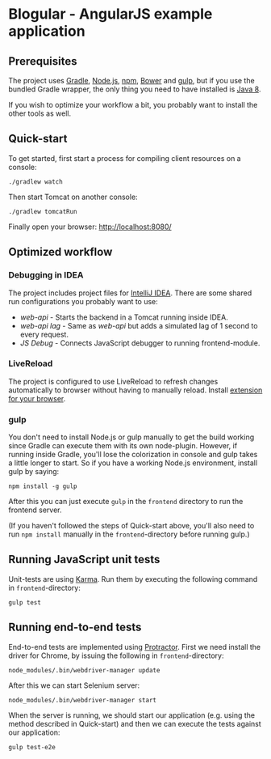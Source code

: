 # Blogular - AngularJS example application

## Prerequisites

The project uses [Gradle](http://www.gradle.org/), [Node.js](http://nodejs.org/), [npm](https://www.npmjs.org/),
[Bower](http://bower.io/) and [gulp](http://gulpjs.com/), but if you use the bundled Gradle wrapper, the only
thing you need to have installed is [Java 8](http://www.oracle.com/technetwork/java/javase/downloads/).

If you wish to optimize your workflow a bit, you probably want to install the other tools as well.

## Quick-start

To get started, first start a process for compiling client resources on a console:

    ./gradlew watch
    
Then start Tomcat on another console:

    ./gradlew tomcatRun

Finally open your browser: [http://localhost:8080/](http://localhost:8080/)

## Optimized workflow

### Debugging in IDEA

The project includes project files for [IntelliJ IDEA](http://www.jetbrains.com/idea/). There are
some shared run configurations you probably want to use:

  - _web-api_ - Starts the backend in a Tomcat running inside IDEA.
  - _web-api lag_ - Same as _web-api_ but adds a simulated lag of 1 second to every request.
  - _JS Debug_ - Connects JavaScript debugger to running frontend-module.

### LiveReload

The project is configured to use LiveReload to refresh changes automatically to browser without having
to manually reload. Install [extension for your browser](http://feedback.livereload.com/knowledgebase/articles/86242-how-do-i-install-and-use-the-browser-extensions).

### gulp

You don't need to install Node.js or gulp manually to get the build working since Gradle can execute them
with its own node-plugin. However, if running inside Gradle, you'll lose the colorization in console and
gulp takes a little longer to start. So if you have a working Node.js environment, install gulp by saying:

    npm install -g gulp

After this you can just execute `gulp` in the `frontend` directory to run the frontend server.

(If you haven't followed the steps of Quick-start above, you'll also need to run `npm install` manually
in the `frontend`-directory before running gulp.)

## Running JavaScript unit tests

Unit-tests are using [Karma](http://karma-runner.github.io/). Run them by executing the following command
in `frontend`-directory:

    gulp test

## Running end-to-end tests

End-to-end tests are implemented using [Protractor](https://github.com/angular/protractor). First we need
install the driver for Chrome, by issuing the following in `frontend`-directory:

    node_modules/.bin/webdriver-manager update

After this we can start Selenium server:

    node_modules/.bin/webdriver-manager start

When the server is running, we should start our application (e.g. using the method described in Quick-start)
and then we can execute the tests against our application:

    gulp test-e2e
